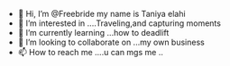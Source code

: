 - 👋 Hi, I’m @Freebride my name is Taniya elahi 
- 👀 I’m interested in ....Traveling,and capturing moments
- 🌱 I’m currently learning ...how to deadlift
- 💞️ I’m looking to collaborate on ...my own business
- 📫 How to reach me ....u can mgs me  ..

<!---
Freebride/Freebride is a ✨ special ✨ repository because its `README.md` (this file) appears on your GitHub profile.
You can click the Preview link to take a look at your changes.
--->
